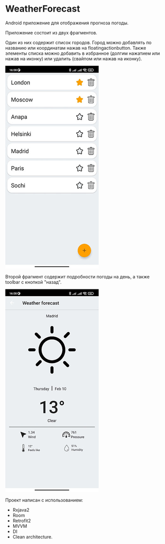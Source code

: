 # WeatherForecast

Android приложение для отображения прогноза погоды. 

Приложение состоит из двух фрагментов. 

Один из них содержит список городов. Город можно добавлять по названию или координатам нажав на floatingactionbutton. 
Также элементы списка можно добавить в избранное (долгим нажатием или нажав на иконку) или удалить (свайпом или нажав на иконку).

![Фото первого экрана](https://github.com/Gorosheg/WeatherForecast/blob/master/app/src/main/res/drawable/weather1.jpg)

Второй фрагмент содержит подробности погоды на день, а также toolbar с кнопкой "назад".

![Фото второго экрана](https://github.com/Gorosheg/WeatherForecast/blob/master/app/src/main/res/drawable/weather2.jpg)

Проект написан с использованием: 
- Rxjava2
- Room
- Retrofit2
- MVVM
- DI
- Сlean architecture.
